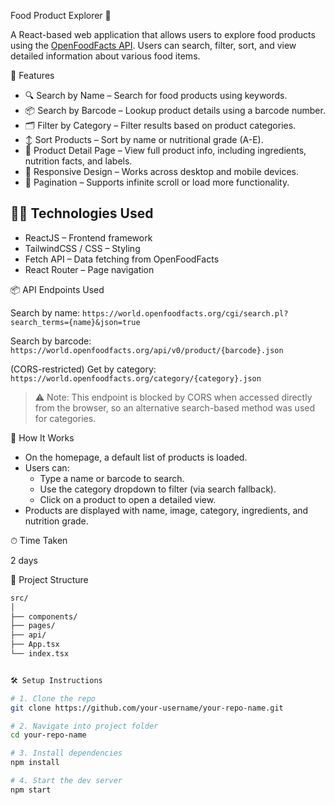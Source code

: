  Food Product Explorer 🍎

A React-based web application that allows users to explore food products using the [OpenFoodFacts API](https://world.openfoodfacts.org/). Users can search, filter, sort, and view detailed information about various food items.

 🚀 Features

- 🔍 Search by Name – Search for food products using keywords.
- 📦 Search by Barcode – Lookup product details using a barcode number.
- 🗂️ Filter by Category – Filter results based on product categories.
- ↕️ Sort Products – Sort by name or nutritional grade (A-E).
- 📄 Product Detail Page – View full product info, including ingredients, nutrition facts, and labels.
- 📱 Responsive Design – Works across desktop and mobile devices.
- 🔁 Pagination – Supports infinite scroll or load more functionality.

## 🧑‍💻 Technologies Used

- ReactJS – Frontend framework
- TailwindCSS / CSS – Styling
- Fetch API – Data fetching from OpenFoodFacts
- React Router – Page navigation

 📦 API Endpoints Used

Search by name: 
  `https://world.openfoodfacts.org/cgi/search.pl?search_terms={name}&json=true`

Search by barcode:
  `https://world.openfoodfacts.org/api/v0/product/{barcode}.json`

(CORS-restricted) Get by category:
  `https://world.openfoodfacts.org/category/{category}.json`  
  > ⚠️ Note: This endpoint is blocked by CORS when accessed directly from the browser, so an alternative search-based method was used for categories.

 🧪 How It Works

- On the homepage, a default list of products is loaded.
- Users can:
  - Type a name or barcode to search.
  - Use the category dropdown to filter (via search fallback).
  - Click on a product to open a detailed view.
- Products are displayed with name, image, category, ingredients, and nutrition grade.

 ⏱ Time Taken

 2 days 


 📝 Project Structure

```bash
src/
│
├── components/        
├── pages/             
├── api/                        
├── App.tsx           
└── index.tsx


🛠️ Setup Instructions

# 1. Clone the repo
git clone https://github.com/your-username/your-repo-name.git

# 2. Navigate into project folder
cd your-repo-name

# 3. Install dependencies
npm install

# 4. Start the dev server
npm start

